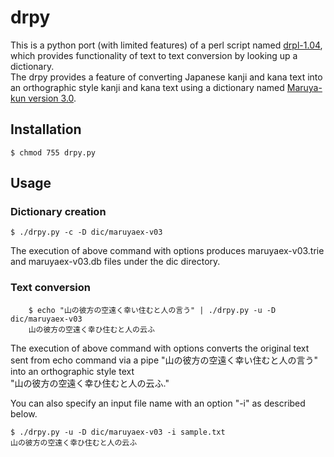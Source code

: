 drpy
====
This is a python port (with limited features) of a perl script named [drpl-1.04][1],  
which provides functionality of text to text conversion by looking up a dictionary.  
The drpy provides a feature of converting Japanese kanji and kana text into   
an orthographic style kanji and kana text using a dictionary named [Maruya-kun version 3.0][2].  

[1]: http://homepage3.nifty.com/01117/drpl.html   "drpl"
[2]: http://hp.vector.co.jp/authors/VA005156/     "Maruya-kun"


Installation
----

    $ chmod 755 drpy.py

Usage
----
### Dictionary creation ###

    $ ./drpy.py -c -D dic/maruyaex-v03

The execution of above command with options produces maruyaex-v03.trie and maruyaex-v03.db files under the dic directory.

### Text conversion ###

		$ echo "山の彼方の空遠く幸い住むと人の言う" | ./drpy.py -u -D dic/maruyaex-v03
		山の彼方の空遠く幸ひ住むと人の云ふ

The execution of above command with options converts the original text sent from echo command via a pipe 
"山の彼方の空遠く幸い住むと人の言う"  
into an orthographic style text  
"山の彼方の空遠く幸ひ住むと人の云ふ."

You can also specify an input file name with an option "-i" as described below. 

    $ ./drpy.py -u -D dic/maruyaex-v03 -i sample.txt  
    山の彼方の空遠く幸ひ住むと人の云ふ


